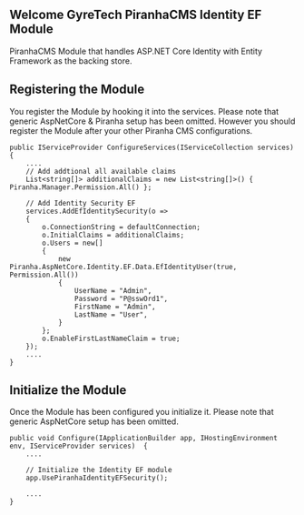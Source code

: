 ## Welcome GyreTech PiranhaCMS Identity EF Module
PiranhaCMS Module that handles ASP.NET Core Identity with Entity Framework as the backing store.

## Registering the Module

You register the Module by hooking it into the services. Please note that generic AspNetCore & Piranha setup has been omitted. However you should register the Module after your other Piranha CMS configurations.

    public IServiceProvider ConfigureServices(IServiceCollection services) {
		.... 
		// Add addtional all available claims
		List<string[]> additionalClaims = new List<string[]>() { Piranha.Manager.Permission.All() };

		// Add Identity Security EF
		services.AddEfIdentitySecurity(o =>
		{
			o.ConnectionString = defaultConnection;
			o.InitialClaims = additionalClaims;
			o.Users = new[]
			{
				new Piranha.AspNetCore.Identity.EF.Data.EfIdentityUser(true, Permission.All())
				{
					UserName = "Admin",
					Password = "P@sswOrd1",
					FirstName = "Admin",
					LastName = "User",
				}
			};
			o.EnableFirstLastNameClaim = true;
		});
		....
    }

## Initialize the Module

Once the Module has been configured you initialize it. Please note that generic AspNetCore setup has been omitted.

	public void Configure(IApplicationBuilder app, IHostingEnvironment env, IServiceProvider services)  {
		....
    
		// Initialize the Identity EF module
		app.UsePiranhaIdentityEFSecurity();
    
		....
    }



